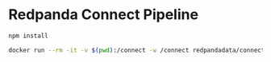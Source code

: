 # Redpanda Connect Pipeline

```bash
npm install
```

```bash
docker run --rm -it -v $(pwd):/connect -w /connect redpandadata/connect:4.43 run
```
